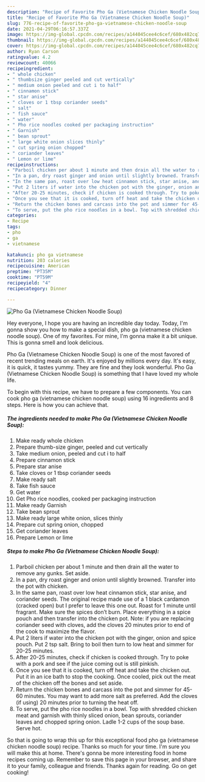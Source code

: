 ```yaml
---
description: "Recipe of Favorite Pho Ga (Vietnamese Chicken Noodle Soup)"
title: "Recipe of Favorite Pho Ga (Vietnamese Chicken Noodle Soup)"
slug: 776-recipe-of-favorite-pho-ga-vietnamese-chicken-noodle-soup
date: 2021-04-29T06:16:57.337Z
image: https://img-global.cpcdn.com/recipes/a144045cee4c6cef/680x482cq70/pho-ga-vietnamese-chicken-noodle-soup-recipe-main-photo.jpg
thumbnail: https://img-global.cpcdn.com/recipes/a144045cee4c6cef/680x482cq70/pho-ga-vietnamese-chicken-noodle-soup-recipe-main-photo.jpg
cover: https://img-global.cpcdn.com/recipes/a144045cee4c6cef/680x482cq70/pho-ga-vietnamese-chicken-noodle-soup-recipe-main-photo.jpg
author: Ryan Carson
ratingvalue: 4.2
reviewcount: 40066
recipeingredient:
- " whole chicken"
- " thumbsize ginger peeled and cut vertically"
- " medium onion peeled and cut i to half"
- " cinnamon stick"
- " star anise"
- " cloves or 1 tbsp coriander seeds"
- " salt"
- " fish sauce"
- " water"
- " Pho rice noodles cooked per packaging instruction"
- " Garnish"
- " bean sprout"
- " large white onion slices thinly"
- " cut spring onion chopped"
- " coriander leaves"
- " Lemon or lime"
recipeinstructions:
- "Parboil chicken per about 1 minute and then drain all the water to remove any gunks. Set aside."
- "In a pan, dry roast ginger and onion until slightly browned. Transfer into the pot with chicken."
- "In the same pan, roast over low heat cinnamon stick, star anise, and coriander seeds. The original recipe made use of a 1 black cardamon (cracked open) but I prefer to leave this one out. Roast for 1 minute until fragrant. Make sure the spices don’t burn. Place everything in a spice pouch and then transfer into the chicken pot. Note: if you are replacing coriander seed with cloves, add the cloves 20 minutes prior to end of the cook to maximize the flavor."
- "Put 2 liters if water into the chicken pot with the ginger, onion and spice pouch. Put 2 tsp salt. Bring to boil then turn to low heat and simmer for 20-25 minutes."
- "After 20-25 minutes, check if chicken is cooked through. Try to poke with a pork and see if the juice coming out is still pinkish."
- "Once you see that it is cooked, turn off heat and take the chicken out. Put it in an ice bath to stop the cooking. Once cooled, pick out the meat of the chicken off the bones and set aside."
- "Return the chicken bones and carcass into the pot and simmer for 45-60 minutes. You may want to add more salt as preferred. Add the cloves (if using) 20 minutes prior to turning the heat off."
- "To serve, put the pho rice noodles in a bowl. Top with shredded chicken meat and garnish with thinly sliced onion, bean sprouts, coriander leaves and chopped spring onion. Ladle 1-2 cups of the soup base. Serve hot."
categories:
- Recipe
tags:
- pho
- ga
- vietnamese

katakunci: pho ga vietnamese 
nutrition: 203 calories
recipecuisine: American
preptime: "PT35M"
cooktime: "PT59M"
recipeyield: "4"
recipecategory: Dinner

---
```



![Pho Ga (Vietnamese Chicken Noodle Soup)](https://img-global.cpcdn.com/recipes/a144045cee4c6cef/680x482cq70/pho-ga-vietnamese-chicken-noodle-soup-recipe-main-photo.jpg)

Hey everyone, I hope you are having an incredible day today. Today, I'm gonna show you how to make a special dish, pho ga (vietnamese chicken noodle soup). One of my favorites. For mine, I'm gonna make it a bit unique. This is gonna smell and look delicious.



Pho Ga (Vietnamese Chicken Noodle Soup) is one of the most favored of recent trending meals on earth. It's enjoyed by millions every day. It's easy, it is quick, it tastes yummy. They are fine and they look wonderful. Pho Ga (Vietnamese Chicken Noodle Soup) is something that I have loved my whole life.


To begin with this recipe, we have to prepare a few components. You can cook pho ga (vietnamese chicken noodle soup) using 16 ingredients and 8 steps. Here is how you can achieve that.

<!--inarticleads1-->

##### The ingredients needed to make Pho Ga (Vietnamese Chicken Noodle Soup):

1. Make ready  whole chicken
1. Prepare  thumb-size ginger, peeled and cut vertically
1. Take  medium onion, peeled and cut i to half
1. Prepare  cinnamon stick
1. Prepare  star anise
1. Take  cloves or 1 tbsp coriander seeds
1. Make ready  salt
1. Take  fish sauce
1. Get  water
1. Get  Pho rice noodles, cooked per packaging instruction
1. Make ready  Garnish
1. Take  bean sprout
1. Make ready  large white onion, slices thinly
1. Prepare  cut spring onion, chopped
1. Get  coriander leaves
1. Prepare  Lemon or lime




<!--inarticleads2-->

##### Steps to make Pho Ga (Vietnamese Chicken Noodle Soup):

1. Parboil chicken per about 1 minute and then drain all the water to remove any gunks. Set aside.
1. In a pan, dry roast ginger and onion until slightly browned. Transfer into the pot with chicken.
1. In the same pan, roast over low heat cinnamon stick, star anise, and coriander seeds. The original recipe made use of a 1 black cardamon (cracked open) but I prefer to leave this one out. Roast for 1 minute until fragrant. Make sure the spices don’t burn. Place everything in a spice pouch and then transfer into the chicken pot. Note: if you are replacing coriander seed with cloves, add the cloves 20 minutes prior to end of the cook to maximize the flavor.
1. Put 2 liters if water into the chicken pot with the ginger, onion and spice pouch. Put 2 tsp salt. Bring to boil then turn to low heat and simmer for 20-25 minutes.
1. After 20-25 minutes, check if chicken is cooked through. Try to poke with a pork and see if the juice coming out is still pinkish.
1. Once you see that it is cooked, turn off heat and take the chicken out. Put it in an ice bath to stop the cooking. Once cooled, pick out the meat of the chicken off the bones and set aside.
1. Return the chicken bones and carcass into the pot and simmer for 45-60 minutes. You may want to add more salt as preferred. Add the cloves (if using) 20 minutes prior to turning the heat off.
1. To serve, put the pho rice noodles in a bowl. Top with shredded chicken meat and garnish with thinly sliced onion, bean sprouts, coriander leaves and chopped spring onion. Ladle 1-2 cups of the soup base. Serve hot.




So that is going to wrap this up for this exceptional food pho ga (vietnamese chicken noodle soup) recipe. Thanks so much for your time. I'm sure you will make this at home. There's gonna be more interesting food in home recipes coming up. Remember to save this page in your browser, and share it to your family, colleague and friends. Thanks again for reading. Go on get cooking!
